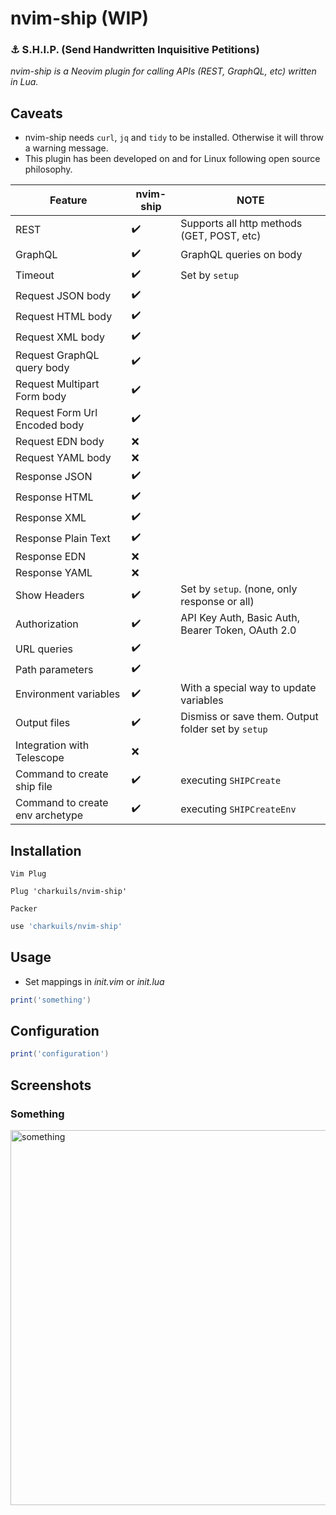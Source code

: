 # nvim-ship (WIP)
### :anchor: S.H.I.P. (Send Handwritten Inquisitive Petitions)
*nvim-ship is a Neovim plugin for calling APIs (REST, GraphQL, etc) written in Lua.*

## Caveats
- nvim-ship needs `curl`, `jq` and `tidy` to be installed. Otherwise it will throw a warning message. 
- This plugin has been developed on and for Linux following open source philosophy.

| Feature | nvim-ship | NOTE |
| ------- | ------------- | ---- |
| REST | :heavy_check_mark: | Supports all http methods (GET, POST, etc) |
| GraphQL | :heavy_check_mark: | GraphQL queries on body |
| Timeout | :heavy_check_mark: | Set by `setup` |
| Request JSON body | :heavy_check_mark: |  |
| Request HTML body | :heavy_check_mark: |  |
| Request XML body | :heavy_check_mark: |  |
| Request GraphQL query body | :heavy_check_mark: |  |
| Request Multipart Form body | :heavy_check_mark: |  |
| Request Form Url Encoded body | :heavy_check_mark: |  |
| Request EDN body | :x: |  |
| Request YAML body | :x: |  |
| Response JSON | :heavy_check_mark: |  |
| Response HTML | :heavy_check_mark: |  |
| Response XML | :heavy_check_mark: |  |
| Response Plain Text | :heavy_check_mark: |  |
| Response EDN | :x: |  |
| Response YAML | :x: |  |
| Show Headers | :heavy_check_mark: | Set by `setup`. (none, only response or all) |
| Authorization | :heavy_check_mark: | API Key Auth, Basic Auth, Bearer Token, OAuth 2.0 |
| URL queries | :heavy_check_mark: |  |
| Path parameters | :heavy_check_mark: |  |
| Environment variables | :heavy_check_mark: | With a special way to update variables |
| Output files | :heavy_check_mark: | Dismiss or save them. Output folder set by `setup` |
| Integration with Telescope | :x: |  |
| Command to create ship file | :heavy_check_mark: | executing `SHIPCreate` |
| Command to create env archetype | :heavy_check_mark: | executing `SHIPCreateEnv` |

 ## Installation
`Vim Plug`
```vim
Plug 'charkuils/nvim-ship'
```
`Packer`
```lua
use 'charkuils/nvim-ship'
```

## Usage
- Set mappings in *init.vim* or *init.lua*
```lua
print('something')
```

## Configuration
```lua
print('configuration')
```

## Screenshots
### Something

<img src="" alt="something" style="width:600px;"/>
